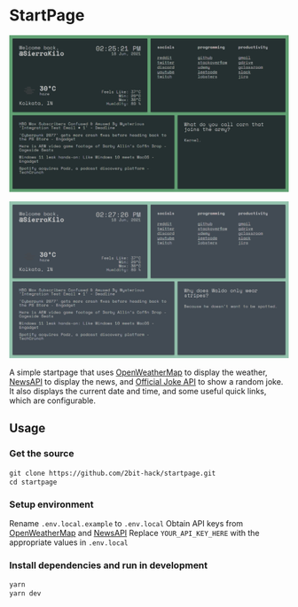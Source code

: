 # StartPage

![screenshot1](https://github.com/2bit-hack/startpage/blob/main/images/img1.png)

![screenshot2](https://github.com/2bit-hack/startpage/blob/main/images/img2.png)

A simple startpage that uses [OpenWeatherMap](https://openweathermap.org/) to display the weather, [NewsAPI](https://newsapi.org/) to display the news, and [Official Joke API](https://official-joke-api.appspot.com/) to show a random joke. It also displays the current date and time, and some useful quick links, which are configurable.

## Usage

### Get the source

```
git clone https://github.com/2bit-hack/startpage.git
cd startpage
```

### Setup environment

Rename `.env.local.example` to `.env.local`
Obtain API keys from [OpenWeatherMap](https://openweathermap.org/) and [NewsAPI](https://newsapi.org/)
Replace `YOUR_API_KEY_HERE` with the appropriate values in `.env.local`

### Install dependencies and run in development

```
yarn
yarn dev
```
